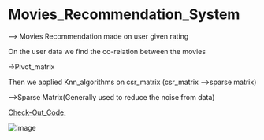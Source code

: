 # Movies_Recommendation_System
-->
Movies Recommendation made on user given rating

On the user data we find the co-relation between the movies 

->Pivot_matrix

Then we applied Knn_algorithms on csr_matrix (csr_matrix -->sparse matrix)

-->Sparse Matrix(Generally used to reduce the noise from data)


[Check-Out_Code:](https://github.com/Saurabh2509/Movies_Recommendation_System-Neigbhours-/blob/main/movies-recommendation-system.ipynb)


![image](https://user-images.githubusercontent.com/54509629/130479827-4f366f80-ee00-432d-bf8c-37456c3bbcfa.png)


